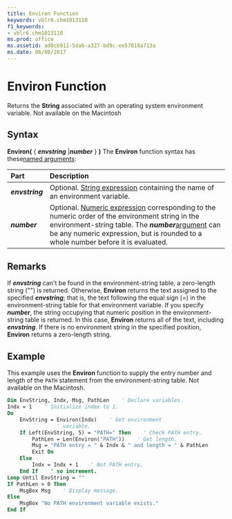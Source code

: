 ```yaml
---
title: Environ Function
keywords: vblr6.chm1013110
f1_keywords:
- vblr6.chm1013110
ms.prod: office
ms.assetid: ad8cb911-5dab-a327-bd9c-ee57818a713a
ms.date: 06/08/2017
---
```



# Environ Function



Returns the  **String** associated with an operating system environment variable. Not available on the Macintosh

## Syntax

**Environ(** { **_envstring_** |**_number_** } **)**
The  **Environ** function syntax has these[named arguments](../../Glossary/vbe-glossary.md):


|**Part**|**Description**|
|:-----|:-----|
|**_envstring_**|Optional. [String expression](../../Glossary/vbe-glossary.md) containing the name of an environment variable.|
|**_number_**|Optional. [Numeric expression](../../Glossary/vbe-glossary.md) corresponding to the numeric order of the environment string in the environment-string table. The **_number_**[argument](../../Glossary/vbe-glossary.md) can be any numeric expression, but is rounded to a whole number before it is evaluated.|

## Remarks

If  **_envstring_** can't be found in the environment-string table, a zero-length string ("") is returned. Otherwise, **Environ** returns the text assigned to the specified **_envstring_**; that is, the text following the equal sign (=) in the environment-string table for that environment variable.
If you specify  **_number_**, the string occupying that numeric position in the environment-string table is returned. In this case, **Environ** returns all of the text, including **_envstring_**. If there is no environment string in the specified position, **Environ** returns a zero-length string.

## Example

This example uses the  **Environ** function to supply the entry number and length of the `PATH` statement from the environment-string table. Not available on the Macintosh.


```vb
Dim EnvString, Indx, Msg, PathLen    ' Declare variables.
Indx = 1    ' Initialize index to 1.
Do
    EnvString = Environ(Indx)    ' Get environment 
                ' variable.
    If Left(EnvString, 5) = "PATH=" Then    ' Check PATH entry.
        PathLen = Len(Environ("PATH"))    ' Get length.
        Msg = "PATH entry = " & Indx & " and length = " & PathLen
        Exit Do
    Else
        Indx = Indx + 1    ' Not PATH entry,
    End If    ' so increment.
Loop Until EnvString = ""
If PathLen > 0 Then
    MsgBox Msg    ' Display message.
Else
    MsgBox "No PATH environment variable exists."
End If

```


